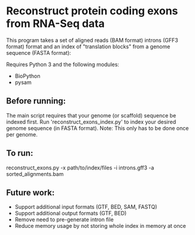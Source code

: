 # Reconstruct protein coding exons from RNA-Seq data

This program takes a set of aligned reads (BAM format) introns (GFF3 format) format and an index of "translation blocks" from a genome sequence (FASTA format):

Requires Python 3 and the following modules:
- BioPython
- pysam

## Before running:
The main script requires that your genome (or scaffold) sequence be indexed first. Run 'reconstruct_exons_index.py' to index your desired genome sequence (in FASTA format). Note: This only has to be done once per genome.

## To run:
reconstruct_exons.py -x path/to/index/files -i introns.gff3 -a sorted_alignments.bam

## Future work:
- Support additional input formats (GTF, BED, SAM, FASTQ)
- Support additional output formats (GTF, BED)
- Remove need to pre-generate intron file
- Reduce memory usage by not storing whole index in memory at once
